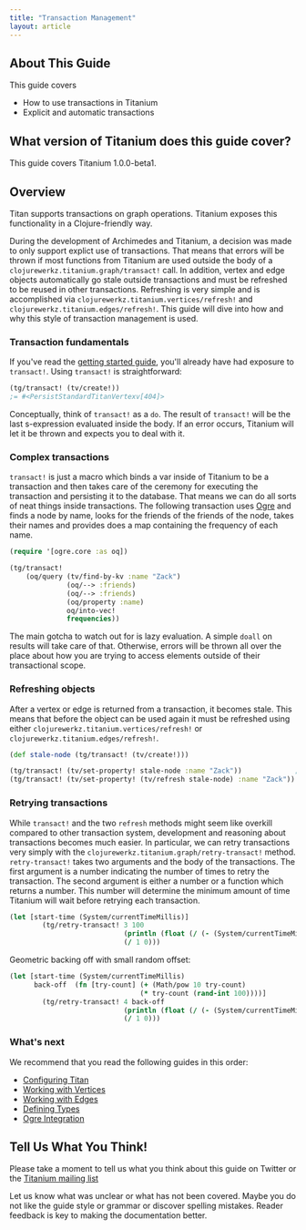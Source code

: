 ```yaml
--- 
title: "Transaction Management" 
layout: article 
---
```


## About This Guide

This guide covers

 * How to use transactions in Titanium
 * Explicit and automatic transactions


## What version of Titanium does this guide cover?

This guide covers Titanium 1.0.0-beta1.



## Overview

Titan supports transactions on graph operations. Titanium exposes
this functionality in a Clojure-friendly way.

During the development of Archimedes and Titanium, a decision was made
to only support explict use of transactions. That means that errors
will be thrown if most functions from Titanium are used outside the
body of a `clojurewerkz.titanium.graph/transact!` call. In addition,
vertex and edge objects automatically go stale outside transactions
and must be refreshed to be reused in other transactions. Refreshing
is very simple and is accomplished via
`clojurewerkz.titanium.vertices/refresh!` and
`clojurewerkz.titanium.edges/refresh!`. This guide will dive into how
and why this style of transaction management is used.

### Transaction fundamentals 

If you've read the
[getting started guide](articles/getting_started.html), you'll already
have had exposure to `transact!`. Using `transact!` is
straightforward:

```clojure
(tg/transact! (tv/create!)) 
;= #<PersistStandardTitanVertexv[404]> 
``` 

Conceptually, think of `transact!` as a `do`. The result of
`transact!` will be the last s-expression evaluated inside the body.
If an error occurs, Titanium will let it be thrown and expects you to
deal with it.

### Complex transactions 

`transact!` is just a macro which binds a var inside of Titanium to be
a transaction and then takes care of the ceremony for executing the
transaction and persisting it to the database. That means we can do
all sorts of neat things inside transactions. The following
transaction uses [Ogre](/articles/ogre.html) and finds a node by name, looks for the
friends of the friends of the node, takes their names and provides does a
map containing the frequency of each name. 

``` clojure
(require '[ogre.core :as oq])

(tg/transact! 
    (oq/query (tv/find-by-kv :name "Zack")
              (oq/--> :friends)
              (oq/--> :friends)
              (oq/property :name)
              oq/into-vec!
              frequencies))
```

The main gotcha to watch out for is lazy evaluation. A simple `doall`
on results will take care of that. Otherwise, errors will be thrown
all over the place about how you are trying to access elements outside
of their transactional scope.

### Refreshing objects
    
After a vertex or edge is returned from a transaction, it becomes
stale. This means that before the object can be used again it must be
refreshed using either `clojurewerkz.titanium.vertices/refresh!` or
`clojurewerkz.titanium.edges/refresh!`.

``` clojure
(def stale-node (tg/transact! (tv/create!)))

(tg/transact! (tv/set-property! stale-node :name "Zack"))             ;; Shouldn't work!
(tg/transact! (tv/set-property! (tv/refresh stale-node) :name "Zack")) ;; Should work!
```

### Retrying transactions

While `transact!` and the two `refresh` methods might seem like
overkill compared to other transaction system, development and
reasoning about transactions becomes much easier. In particular, we
can retry transactions very simply with the
`clojurewerkz.titanium.graph/retry-transact!` method.
`retry-transact!` takes two arguments and the body of the
transactions. The first argument is a number indicating the number of
times to retry the transaction. The second argument is either a number
or a function which returns a number. This number will determine the
minimum amount of time Titanium will wait before retrying each transaction. 

``` clojure
(let [start-time (System/currentTimeMillis)]
        (tg/retry-transact! 3 100 
                            (println (float (/ (- (System/currentTimeMillis) start-time) 1000)))
                            (/ 1 0)))
```

Geometric backing off with small random offset:

``` clojure
(let [start-time (System/currentTimeMillis)
      back-off  (fn [try-count] (+ (Math/pow 10 try-count) 
                                (* try-count (rand-int 100))))]
        (tg/retry-transact! 4 back-off
                            (println (float (/ (- (System/currentTimeMillis) start-time) 1000)))
                            (/ 1 0)))
```

### What's next

We recommend that you read the following guides in this order:

 * [Configuring Titan](/articles/configuration.html) 
 * [Working with Vertices](/articles/vertices.html)
 * [Working with Edges](/articles/edges.html) 
 * [Defining Types](/articles/types.html)  
 * [Ogre Integration](/articles/ogre.html)


## Tell Us What You Think!

Please take a moment to tell us what you think about this guide on
Twitter or the [Titanium mailing
list](https://groups.google.com/forum/#!forum/clojure-titanium)

Let us know what was unclear or what has not been covered. Maybe you
do not like the guide style or grammar or discover spelling
mistakes. Reader feedback is key to making the documentation better.
